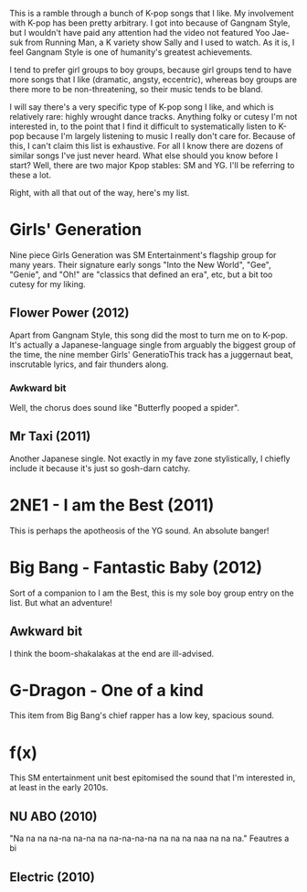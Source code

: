 This is a ramble through a bunch of K-pop songs that I like. My involvement with K-pop has been pretty arbitrary. I got into because of Gangnam Style, but I wouldn't have paid any attention had the video not featured Yoo Jae-suk from Running Man, a K variety show Sally and I used to watch. As it is, I feel Gangnam Style is one of humanity's greatest achievements.

I tend to prefer girl groups to boy groups, because girl groups tend to have more songs that I like (dramatic, angsty, eccentric), whereas boy groups are there more to be non-threatening, so their music tends to be bland.

I will say there's a very specific type of K-pop song I like, and which is relatively rare: highly wrought dance tracks. Anything folky or cutesy I'm not interested in, to the point that I find it difficult to systematically listen to K-pop because I'm largely listening to music I really don't care for. Because of this, I can't claim this list is exhaustive. For all I know there are dozens of similar songs I've just never heard.
What else should you know before I start? Well, there are two major Kpop stables: SM and YG. I'll be referring to these a lot.

Right, with all that out of the way, here's my list.

# Girls' Generation

Nine piece Girls Generation was SM Entertainment's flagship group for many years. Their signature early songs "Into the New World", "Gee", "Genie", and "Oh!" are "classics that defined an era", etc, but a bit too cutesy for my liking. 

## Flower Power (2012)

Apart from Gangnam Style, this song did the most to turn me on to K-pop. It's actually a Japanese-language single from arguably the biggest group of the time, the nine member Girls' GeneratioThis track has a juggernaut beat, inscrutable lyrics, and fair thunders along.

### Awkward bit

Well, the chorus does sound like "Butterfly pooped a spider".

## Mr Taxi (2011)

Another Japanese single. Not exactly in my fave zone stylistically, I chiefly include it because it's just so gosh-darn catchy.

# 2NE1 - I am the Best (2011)

This is perhaps the apotheosis of the YG sound. An absolute banger!

# Big Bang - Fantastic Baby (2012)

Sort of a companion to I am the Best, this is my sole boy group entry on the list. But what an adventure!

## Awkward bit

I think the boom-shakalakas at the end are ill-advised.

# G-Dragon - One of a kind

This item from Big Bang's chief rapper has a low key, spacious sound.

# f(x)

This SM entertainment unit best epitomised the sound that I'm interested in, at least in the early 2010s.

## NU ABO (2010)

"Na na na na-na na-na na na-na-na-na na na na naa na na na." Feautres a bi

## Electric (2010)